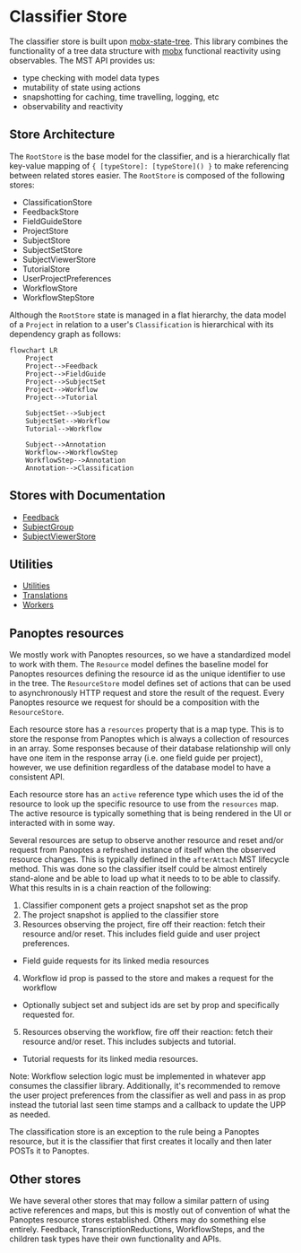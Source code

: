 # Classifier Store

The classifier store is built upon [mobx-state-tree](https://mobx-state-tree.js.org/). This library combines the functionality of a tree data structure with [mobx](https://mobx.js.org/) functional reactivity using observables. The MST API provides us:

- type checking with model data types
- mutability of state using actions
- snapshotting for caching, time travelling, logging, etc
- observability and reactivity

## Store Architecture
The `RootStore` is the base model for the classifier, and is a hierarchically flat key-value mapping of `{ [typeStore]: [typeStore]() }` to make referencing between related stores easier. The `RootStore` is composed of the following stores:

- ClassificationStore
- FeedbackStore
- FieldGuideStore
- ProjectStore
- SubjectStore
- SubjectSetStore
- SubjectViewerStore
- TutorialStore
- UserProjectPreferences
- WorkflowStore
- WorkflowStepStore

Although the `RootStore` state is managed in a flat hierarchy, the data model of a `Project` in relation to a user's `Classification` is hierarchical with its dependency graph as follows:

```mermaid
flowchart LR
	Project
	Project-->Feedback
	Project-->FieldGuide
	Project-->SubjectSet
	Project-->Workflow
	Project-->Tutorial

	SubjectSet-->Subject
	SubjectSet-->Workflow
	Tutorial-->Workflow

	Subject-->Annotation
	Workflow-->WorkflowStep
	WorkflowStep-->Annotation
	Annotation-->Classification
```

## Stores with Documentation
- [Feedback](/packages/lib-classifier/src/store/feedback/README.md)
- [SubjectGroup](/packages/lib-classifier/src/store/subjects/SubjectGroup/README.md)
- [SubjectViewerStore](/packages/lib-classifier/src/store/SubjectViewerStore/README.md)

## Utilities
- [Utilities](/packages/lib-classifier/src/store/utils/README.md)
- [Translations](/packages/lib-classifier/src/translations/README.md)
- [Workers](/packages/lib-classifier/src/workers/README.md)

## Panoptes resources

We mostly work with Panoptes resources, so we have a standardized model to work with them. The `Resource` model defines the baseline model for Panoptes resources defining the resource id as the unique identifier to use in the tree. The `ResourceStore` model defines set of actions that can be used to asynchronously HTTP request and store the result of the request. Every Panoptes resource we request for should be a composition with the `ResourceStore`.

Each resource store has a `resources` property that is a map type. This is to store the response from Panoptes which is always a collection of resources in an array. Some responses because of their database relationship will only have one item in the response array (i.e. one field guide per project), however, we use definition regardless of the database model to have a consistent API.

Each resource store has an `active` reference type which uses the id of the resource to look up the specific resource to use from the `resources` map. The active resource is typically something that is being rendered in the UI or interacted with in some way.

Several resources are setup to observe another resource and reset and/or request from Panoptes a refreshed instance of itself when the observed resource changes. This is typically defined in the `afterAttach` MST lifecycle method. This was done so the classifier itself could be almost entirely stand-alone and be able to load up what it needs to to be able to classify. What this results in is a chain reaction of the following:

1. Classifier component gets a project snapshot set as the prop
2. The project snapshot is applied to the classifier store
3. Resources observing the project, fire off their reaction: fetch their resource and/or reset. This includes field guide and user project preferences.
  - Field guide requests for its linked media resources
4. Workflow id prop is passed to the store and makes a request for the workflow
  - Optionally subject set and subject ids are set by prop and specifically requested for.
5. Resources observing the workflow, fire off their reaction: fetch their resource and/or reset. This includes subjects and tutorial.
  - Tutorial requests for its linked media resources.

Note:  Workflow selection logic must be implemented in whatever app consumes the classifier library. Additionally, it's recommended to remove the user project preferences from the classifier as well and pass in as prop instead the tutorial last seen time stamps and a callback to update the UPP as needed.

The classification store is an exception to the rule being a Panoptes resource, but it is the classifier that first creates it locally and then later POSTs it to Panoptes.

## Other stores

We have several other stores that may follow a similar pattern of using active references and maps, but this is mostly out of convention of what the Panoptes resource stores established. Others may do something else entirely. Feedback, TranscriptionReductions, WorkflowSteps, and the children task types have their own functionality and APIs.